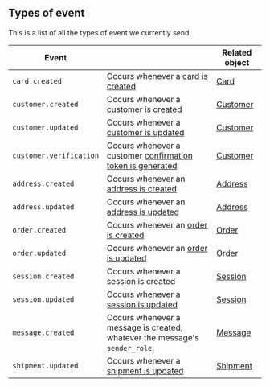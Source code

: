 ## Types of event

This is a list of all the types of event we currently send.

| Event                             |                             | Related object |
| --------------------------------- | --------------------------- |--------------------------- |
| `card.created`                    | Occurs whenever a [card is created](#create-a-card) | [Card](#cards) |
| `customer.created`                | Occurs whenever a [customer is created](#create-a-customer) | [Customer](#customers) |
| `customer.updated`                | Occurs whenever a [customer is updated](#update-a-customer) | [Customer](#customers) |
| `customer.verification`           | Occurs whenever a customer [confirmation token is generated](#generate-a-confirmation-token) | [Customer](#customers) |
| `address.created`                 | Occurs whenever an [address is created](#create-an-address) | [Address](#addresses) |
| `address.updated`                 | Occurs whenever an [address is updated](#update-an-address) | [Address](#addresses) |
| `order.created`                   | Occurs whenever an [order is created](#create-an-order) | [Order](#orders) |
| `order.updated`                   | Occurs whenever an [order is updated](#update-an-order) | [Order](#orders) |
| `session.created`                 | Occurs whenever a session is created | [Session](#sessions) |
| `session.updated`                 | Occurs whenever a [session is updated](#update-a-session) | [Session](#sessions) |
| `message.created`                 | Occurs whenever a message is created, whatever the message's `sender_role`. | [Message](#messages) |
| `shipment.updated`                | Occurs whenever a [shipment is updated](#webhook) | [Shipment](#shipments) |
